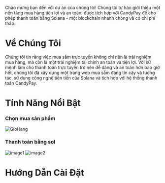 Chào mừng bạn đến với dự án của chúng tôi! Chúng tôi tự hào giới thiệu một nền tảng mua hàng tiện lợi và an toàn, được tích hợp với CandyPay để cho phép thanh toán bằng Solana - một blockchain nhanh chóng và có chi phí thấp.
# Về Chúng Tôi
Chúng tôi tin rằng việc mua sắm trực tuyến không chỉ nên là trải nghiệm mua hàng, mà còn là một trải nghiệm tài chính an toàn và tiện lợi. Với sứ mệnh làm cho thanh toán trực tuyến trở nên dễ dàng và an toàn hơn bao giờ hết, chúng tôi đã xây dựng một trang web mua sắm đáng tin cậy và tương tác, sử dụng công nghệ tiên tiến của Solana và tích hợp với hệ thống thanh toán CandyPay.

# Tính Năng Nổi Bật
### Chọn mua sản phẩm 
![GioHang](https://user-images.githubusercontent.com/93584462/281585365-2d7122cd-d729-4613-af91-0cee4126863b.png)
### Thanh toán bằng sol
![image1](https://github.com/huynhhoan240403/SolanaPay/assets/93584462/a478043c-d4ab-4a09-a691-aa268d5850b7)
![image2](https://github.com/huynhhoan240403/SolanaPay/assets/93584462/bb8dcab1-82a9-4b0d-afda-4a5efde47e73)

# Hướng Dẫn Cài Đặt
